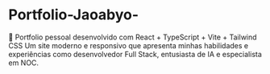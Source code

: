 # Portfolio-Jaoabyo-
🚀 Portfolio pessoal desenvolvido com React + TypeScript + Vite + Tailwind CSS  Um site moderno e responsivo que apresenta minhas habilidades e experiências como desenvolvedor Full Stack, entusiasta de IA e especialista em NOC.

